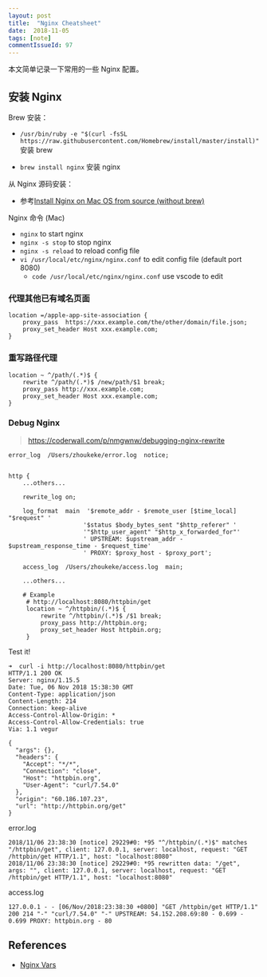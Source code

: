```yaml
---
layout: post
title:  "Nginx Cheatsheet"
date:  2018-11-05
tags: [note]
commentIssueId: 97
---
```




本文简单记录一下常用的一些 Nginx 配置。



## 安装 Nginx

Brew 安装：

* `/usr/bin/ruby -e "$(curl -fsSL https://raw.githubusercontent.com/Homebrew/install/master/install)"` 安装 brew

* `brew install nginx`  安装 nginx



从 Nginx 源码安装：

* 参考[Install Nginx on Mac OS from source (without brew)](https://gist.github.com/beatfactor/a093e872824f770a2a0174345cacf171)



Nginx 命令 (Mac)

* `nginx`  to start nginx
* `nginx -s stop` to stop nginx
* `nginx -s reload` to reload config file
* `vi /usr/local/etc/nginx/nginx.conf` to edit config file (default port 8080)
  * `code /usr/local/etc/nginx/nginx.conf` use vscode to edit



### 代理其他已有域名页面

```
location =/apple-app-site-association {
    proxy_pass  https://xxx.example.com/the/other/domain/file.json;
    proxy_set_header Host xxx.example.com;
}
```



### 重写路径代理

```
location ~ ^/path/(.*)$ {
    rewrite ^/path/(.*)$ /new/path/$1 break;
    proxy_pass http://xxx.example.com;
    proxy_set_header Host xxx.example.com;
}
```



### Debug Nginx

> https://coderwall.com/p/nmgwnw/debugging-nginx-rewrite

```
error_log  /Users/zhoukeke/error.log  notice;


http {
    ...others...
    
    rewrite_log on;

    log_format  main  '$remote_addr - $remote_user [$time_local] "$request" '
                     '$status $body_bytes_sent "$http_referer" '
                     '"$http_user_agent" "$http_x_forwarded_for"'
                     ' UPSTREAM: $upstream_addr - $upstream_response_time - $request_time'
                     ' PROXY: $proxy_host - $proxy_port';

    access_log  /Users/zhoukeke/access.log  main;

	...others...
	
	# Example
	 # http://localhost:8080/httpbin/get
     location ~ ^/httpbin/(.*)$ {
         rewrite ^/httpbin/(.*)$ /$1 break;
         proxy_pass http://httpbin.org;
         proxy_set_header Host httpbin.org;
     }
```



Test it!

```
➜  curl -i http://localhost:8080/httpbin/get
HTTP/1.1 200 OK
Server: nginx/1.15.5
Date: Tue, 06 Nov 2018 15:38:30 GMT
Content-Type: application/json
Content-Length: 214
Connection: keep-alive
Access-Control-Allow-Origin: *
Access-Control-Allow-Credentials: true
Via: 1.1 vegur

{
  "args": {},
  "headers": {
    "Accept": "*/*",
    "Connection": "close",
    "Host": "httpbin.org",
    "User-Agent": "curl/7.54.0"
  },
  "origin": "60.186.107.23",
  "url": "http://httpbin.org/get"
}
```

error.log

```
2018/11/06 23:38:30 [notice] 29229#0: *95 "^/httpbin/(.*)$" matches "/httpbin/get", client: 127.0.0.1, server: localhost, request: "GET /httpbin/get HTTP/1.1", host: "localhost:8080"
2018/11/06 23:38:30 [notice] 29229#0: *95 rewritten data: "/get", args: "", client: 127.0.0.1, server: localhost, request: "GET /httpbin/get HTTP/1.1", host: "localhost:8080"
```

access.log

```
127.0.0.1 - - [06/Nov/2018:23:38:30 +0800] "GET /httpbin/get HTTP/1.1" 200 214 "-" "curl/7.54.0" "-" UPSTREAM: 54.152.208.69:80 - 0.699 - 0.699 PROXY: httpbin.org - 80
```



## References

* [Nginx Vars](http://nginx.org/en/docs/varindex.html)